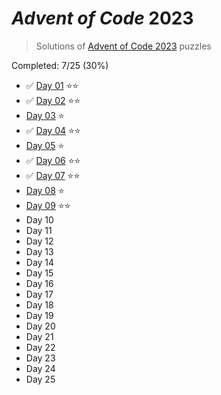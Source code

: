 # _Advent of Code_ 2023

> Solutions of [Advent of Code 2023](http://adventofcode.com/2023/) puzzles

Completed: 7/25 (30%)

-   ✅ [Day 01](https://github.com/ssynowiec/AdventOfCode/tree/main/2023/Day%2001) ⭐⭐
-   ✅ [Day 02](https://github.com/ssynowiec/AdventOfCode/tree/main/2023/Day%2002) ⭐⭐
-   [Day 03](https://github.com/ssynowiec/AdventOfCode/tree/main/2023/Day%2003) ⭐
-   ✅ [Day 04](https://github.com/ssynowiec/AdventOfCode/tree/main/2023/Day%2004) ⭐⭐
-   [Day 05](https://github.com/ssynowiec/AdventOfCode/tree/main/2023/Day%2005) ⭐
-   ✅ [Day 06](https://github.com/ssynowiec/AdventOfCode/tree/main/2023/Day%2006) ⭐⭐
-   ✅ [Day 07](https://github.com/ssynowiec/AdventOfCode/tree/main/2023/Day%2007) ⭐⭐
-   [Day 08](https://github.com/ssynowiec/AdventOfCode/tree/main/2023/Day%2008) ⭐
-   [Day 09](https://github.com/ssynowiec/AdventOfCode/tree/main/2023/Day%2009) ⭐⭐
-   Day 10
-   Day 11
-   Day 12
-   Day 13
-   Day 14
-   Day 15
-   Day 16
-   Day 17
-   Day 18
-   Day 19
-   Day 20
-   Day 21
-   Day 22
-   Day 23
-   Day 24
-   Day 25

